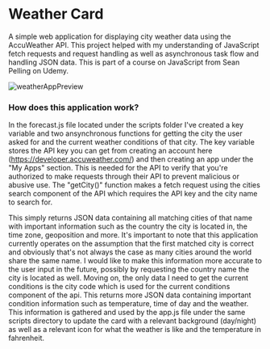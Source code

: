 # Weather Card
A simple web application for displaying city weather data using the AccuWeather API. This project helped with my understanding of JavaScript fetch requests and request handling as well as asynchronous task flow and handling JSON data. This is part of a course on JavaScript from Sean Pelling on Udemy.


![weatherAppPreview](https://user-images.githubusercontent.com/63391309/90373575-bb64f400-e037-11ea-88ac-a98651616373.png)


### How does this application work?

In the forecast.js file located under the scripts folder I've created a key variable and two ansynchronous functions for getting the city the user asked for and the current weather conditions of that city. The key variable stores the API key you can get from creating an account here (https://developer.accuweather.com/) and then creating an app under the "My Apps" section. This is needed for the API to verify that you're authorized to make requests through their API to prevent malicious or abusive use. The "getCity()" function makes a fetch request using the cities search component of the API which requires the API key and the city name to search for.

This simply returns JSON data containing all matching cities of that name with important information such as the country the city is located in, the time zone, geoposition and more. It's important to note that this application currently operates on the assumption that the first matched city is correct and obviously that's not always the case as many cities around the world share the same name. I would like to make this information more accurate to the user input in the future, possibly by requesting the country name the city is located as well. Moving on, the only data I need to get the current conditions is the city code which is used for the current conditions component of the api. This returns more JSON data containing important condition information such as temperature, time of day and the weather. This information is gathered and used by the app.js file under the same scripts directory to update the card with a relevant background (day/night) as well as a relevant icon for what the weather is like and the temperature in fahrenheit.
